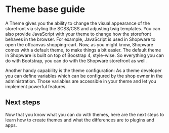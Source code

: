 # Theme base guide

A Theme gives you the ability to change the visual appearance of the storefront via styling the SCSS/CSS and adjusting twig templates. You can also provide JavaScript with your theme to change how the storefront behaves in the browser. For example, JavaScript is used in Shopware to open the offcanvas shopping-cart. Now, as you might know, Shopware comes with a default theme, to make things a bit easier. The default theme in Shopware is built on top of Boostrap 4, style-wise. So everything you can do with Bootstrap, you can do with the Shopware storefront as well.

Another handy capability is the theme configuration: As a theme developer you can define variables which can be configured by the shop owner in the administration. Those variables are accessible in your theme and let you implement powerful features.

## Next steps

Now that you know what you can do with themes, here are the next steps to learn how to create themes and what the differences are to plugins and apps.

<PageRef page="create-a-theme" title="Create a theme" sub="Learn how to create a theme" />

<PageRef page="differences-plugins-and-apps-vs-themes" title="Differences between plugins, apps and themes" sub="Learn about the differences between plugins, apps and themes" />